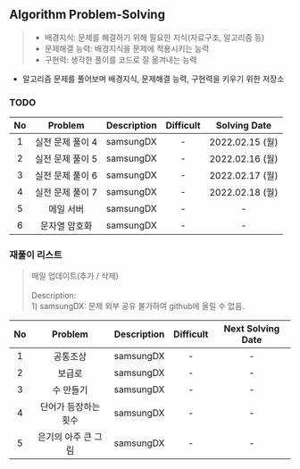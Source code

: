 ## Algorithm Problem-Solving
>- 배경지식: 문제를 해결하기 위해 필요한 지식(자료구조, 알고리즘 등)
>- 문제해결 능력: 배경지식을 문제에 적용시키는 능력
>- 구현력: 생각한 풀이를 코드로 잘 옮겨내는 능력

- 알고리즘 문제를 풀어보며 배경지식, 문제해결 능력, 구현력을 키우기 위한 저장소

### TODO
| No | Problem | Description | Difficult | Solving Date |
|:------:|:---------:|:---------:|:-----------:|:-----------:|
| 1 | 실전 문제 풀이 4 | samsungDX | - | 2022.02.15 (월) |
| 2 | 실전 문제 풀이 5 | samsungDX | - | 2022.02.16 (월) |
| 3 | 실전 문제 풀이 6 | samsungDX | - | 2022.02.17 (월) |
| 4 | 실전 문제 풀이 7 | samsungDX | - | 2022.02.18 (월) |
| 5 | 메일 서버 | samsungDX | - | - |
| 6 | 문자열 암호화 | samsungDX | - | - |

### 재풀이 리스트
>매일 업데이트(추가 / 삭제)
><br>
><br>Description: 
> <br>1) samsungDX: 문제 외부 공유 불가하여 github에 올릴 수 없음.

| No | Problem | Description | Difficult | Next Solving Date |
|:------:|:---------:|:---------:|:-----------:|:-----------:|
| 1 | 공통조상 | samsungDX | - | - |
| 2 | 보급로 | samsungDX | - | - |
| 3 | 수 만들기 | samsungDX | - | - |
| 4 | 단어가 등장하는 횟수 | samsungDX | - | - |
| 5 | 은기의 아주 큰 그림 | samsungDX | - | - |

